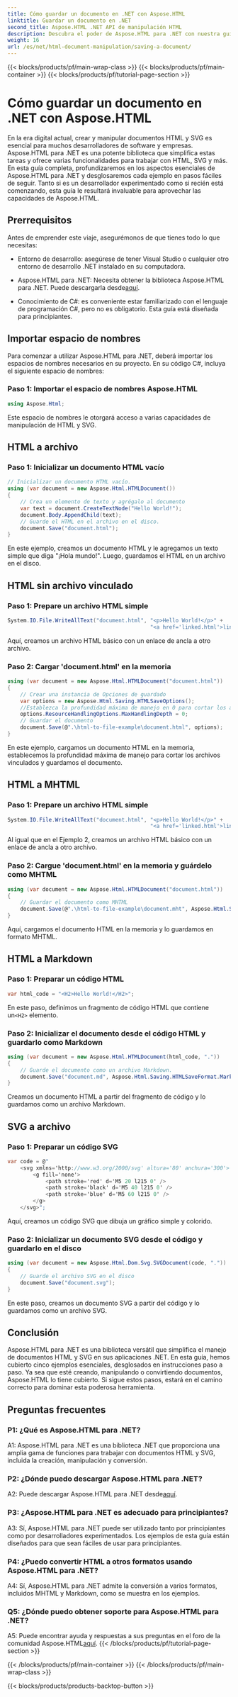 ```yaml
---
title: Cómo guardar un documento en .NET con Aspose.HTML
linktitle: Guardar un documento en .NET
second_title: Aspose.HTML .NET API de manipulación HTML
description: Descubra el poder de Aspose.HTML para .NET con nuestra guía paso a paso. Aprenda a crear, manipular y convertir documentos HTML y SVG
weight: 16
url: /es/net/html-document-manipulation/saving-a-document/
---
```


{{< blocks/products/pf/main-wrap-class >}}
{{< blocks/products/pf/main-container >}}
{{< blocks/products/pf/tutorial-page-section >}}

# Cómo guardar un documento en .NET con Aspose.HTML


En la era digital actual, crear y manipular documentos HTML y SVG es esencial para muchos desarrolladores de software y empresas. Aspose.HTML para .NET es una potente biblioteca que simplifica estas tareas y ofrece varias funcionalidades para trabajar con HTML, SVG y más. En esta guía completa, profundizaremos en los aspectos esenciales de Aspose.HTML para .NET y desglosaremos cada ejemplo en pasos fáciles de seguir. Tanto si es un desarrollador experimentado como si recién está comenzando, esta guía le resultará invaluable para aprovechar las capacidades de Aspose.HTML.

## Prerrequisitos

Antes de emprender este viaje, asegurémonos de que tienes todo lo que necesitas:

- Entorno de desarrollo: asegúrese de tener Visual Studio o cualquier otro entorno de desarrollo .NET instalado en su computadora.

- Aspose.HTML para .NET: Necesita obtener la biblioteca Aspose.HTML para .NET. Puede descargarla desde[aquí](https://releases.aspose.com/html/net/).

- Conocimiento de C#: es conveniente estar familiarizado con el lenguaje de programación C#, pero no es obligatorio. Esta guía está diseñada para principiantes.

## Importar espacio de nombres

Para comenzar a utilizar Aspose.HTML para .NET, deberá importar los espacios de nombres necesarios en su proyecto. En su código C#, incluya el siguiente espacio de nombres:

### Paso 1: Importar el espacio de nombres Aspose.HTML
```csharp
using Aspose.Html;
```

Este espacio de nombres le otorgará acceso a varias capacidades de manipulación de HTML y SVG.

## HTML a archivo

### Paso 1: Inicializar un documento HTML vacío
```csharp
// Inicializar un documento HTML vacío.
using (var document = new Aspose.Html.HTMLDocument())
{
    // Crea un elemento de texto y agrégalo al documento
    var text = document.CreateTextNode("Hello World!");
    document.Body.AppendChild(text);
    // Guarde el HTML en el archivo en el disco.
    document.Save("document.html");
}
```

En este ejemplo, creamos un documento HTML y le agregamos un texto simple que diga "¡Hola mundo!". Luego, guardamos el HTML en un archivo en el disco.

## HTML sin archivo vinculado

### Paso 1: Prepare un archivo HTML simple
```csharp
System.IO.File.WriteAllText("document.html", "<p>Hello World!</p>" +
                                             "<a href='linked.html'>linked file</a>");
```

Aquí, creamos un archivo HTML básico con un enlace de ancla a otro archivo.

### Paso 2: Cargar 'document.html' en la memoria
```csharp
using (var document = new Aspose.Html.HTMLDocument("document.html"))
{
    // Crear una instancia de Opciones de guardado
    var options = new Aspose.Html.Saving.HTMLSaveOptions();
    //Establezca la profundidad máxima de manejo en 0 para cortar los archivos HTML vinculados.
    options.ResourceHandlingOptions.MaxHandlingDepth = 0;
    // Guardar el documento
    document.Save(@".\html-to-file-example\document.html", options);
}
```

En este ejemplo, cargamos un documento HTML en la memoria, establecemos la profundidad máxima de manejo para cortar los archivos vinculados y guardamos el documento. 

## HTML a MHTML

### Paso 1: Prepare un archivo HTML simple
```csharp
System.IO.File.WriteAllText("document.html", "<p>Hello World!</p>" +
                                             "<a href='linked.html'>linked file</a>");
```

Al igual que en el Ejemplo 2, creamos un archivo HTML básico con un enlace de ancla a otro archivo.

### Paso 2: Cargue 'document.html' en la memoria y guárdelo como MHTML
```csharp
using (var document = new Aspose.Html.HTMLDocument("document.html"))
{
    // Guardar el documento como MHTML
    document.Save(@".\html-to-file-example\document.mht", Aspose.Html.Saving.HTMLSaveFormat.MHTML);
}
```

Aquí, cargamos el documento HTML en la memoria y lo guardamos en formato MHTML.

## HTML a Markdown

### Paso 1: Preparar un código HTML
```csharp
var html_code = "<H2>Hello World!</H2>";
```

 En este paso, definimos un fragmento de código HTML que contiene un`<H2>` elemento.

### Paso 2: Inicializar el documento desde el código HTML y guardarlo como Markdown
```csharp
using (var document = new Aspose.Html.HTMLDocument(html_code, "."))
{
    // Guarde el documento como un archivo Markdown.
    document.Save("document.md", Aspose.Html.Saving.HTMLSaveFormat.Markdown);
}
```

Creamos un documento HTML a partir del fragmento de código y lo guardamos como un archivo Markdown.

## SVG a archivo

### Paso 1: Preparar un código SVG
```csharp
var code = @"
    <svg xmlns='http://www.w3.org/2000/svg' altura='80' anchura='300'>
        <g fill='none'>
            <path stroke='red' d='M5 20 l215 0' />
            <path stroke='black' d='M5 40 l215 0' />
            <path stroke='blue' d='M5 60 l215 0' />
        </g>
    </svg>";
```

Aquí, creamos un código SVG que dibuja un gráfico simple y colorido.

### Paso 2: Inicializar un documento SVG desde el código y guardarlo en el disco
```csharp
using (var document = new Aspose.Html.Dom.Svg.SVGDocument(code, "."))
{
    // Guarde el archivo SVG en el disco
    document.Save("document.svg");
}
```

En este paso, creamos un documento SVG a partir del código y lo guardamos como un archivo SVG.

## Conclusión

Aspose.HTML para .NET es una biblioteca versátil que simplifica el manejo de documentos HTML y SVG en sus aplicaciones .NET. En esta guía, hemos cubierto cinco ejemplos esenciales, desglosados en instrucciones paso a paso. Ya sea que esté creando, manipulando o convirtiendo documentos, Aspose.HTML lo tiene cubierto. Si sigue estos pasos, estará en el camino correcto para dominar esta poderosa herramienta.

## Preguntas frecuentes

### P1: ¿Qué es Aspose.HTML para .NET?

A1: Aspose.HTML para .NET es una biblioteca .NET que proporciona una amplia gama de funciones para trabajar con documentos HTML y SVG, incluida la creación, manipulación y conversión.

### P2: ¿Dónde puedo descargar Aspose.HTML para .NET?

 A2: Puede descargar Aspose.HTML para .NET desde[aquí](https://releases.aspose.com/html/net/).

### P3: ¿Aspose.HTML para .NET es adecuado para principiantes?

A3: Sí, Aspose.HTML para .NET puede ser utilizado tanto por principiantes como por desarrolladores experimentados. Los ejemplos de esta guía están diseñados para que sean fáciles de usar para principiantes.

### P4: ¿Puedo convertir HTML a otros formatos usando Aspose.HTML para .NET?

A4: Sí, Aspose.HTML para .NET admite la conversión a varios formatos, incluidos MHTML y Markdown, como se muestra en los ejemplos.

### Q5: ¿Dónde puedo obtener soporte para Aspose.HTML para .NET?

 A5: Puede encontrar ayuda y respuestas a sus preguntas en el foro de la comunidad Aspose.HTML[aquí](https://forum.aspose.com/).
{{< /blocks/products/pf/tutorial-page-section >}}

{{< /blocks/products/pf/main-container >}}
{{< /blocks/products/pf/main-wrap-class >}}

{{< blocks/products/products-backtop-button >}}
